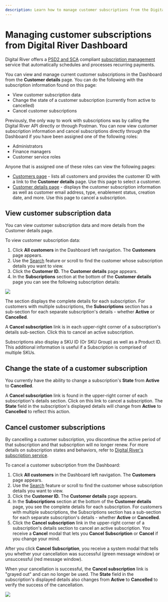 ```yaml
---
description: Learn how to manage customer subscriptions from the Digital River Dashboard.
---
```


# Managing customer subscriptions from Digital River Dashboard

Digital River offers a [PSD2 and SCA](../../../payments/psd2-and-sca/) compliant [subscription management](../../../integration-options/checkouts/subscriptions/) service that automatically schedules and processes recurring payments.

You can view and manage current customer subscriptions in the Dashboard from the **Customer details** page. You can do the following with the subscription information found on this page:

* View customer subscription data
* Change the state of a customer subscription (currently from active to cancelled)
* Cancel customer subscriptions&#x20;

Previously, the only way to work with subscriptions was by calling the Digital River API directly or through Postman.  You can now view customer subscription information and cancel subscriptions directly through the Dashboard if you have been assigned one of the following roles:

* Administrators
* Finance managers
* Customer service roles&#x20;

Anyone that is assigned one of these roles can view the following pages:

* [Customers page](../customers/) - lists all customers and provides the customer ID with a link to the **Customer details** page. Use this page to select a customer.
* &#x20;[Customer details page](../customers/viewing-customer-details.md) - displays the customer subscription information as well as customer email address, type, enablement status, creation date, and more. Use this page to cancel a subscription.

## View customer subscription data

You can view customer subscription data and more details from the Customer details page.&#x20;

To view customer subscription data:

1. Click **All customers** in the Dashboard left navigation. The **Customers** page appears.
2. Use the [Search](../customers/searching-for-customers.md) feature or scroll to find the customer whose subscription details you want to view.
3. Click the **Customer ID.** The **Customer details** page appears.
4. In the **Subscriptions** section at the bottom of the **Customer details** page you can see the following subscription details:

![](<../../../.gitbook/assets/subscription\_section\_customer\_details\_active (3).png>)

The section displays the complete details for each subscription. For customers with multiple subscriptions, the **Subscriptions** section has a sub-section for each separate subscription's details - whether **Active** or **Cancelled**.

A **Cancel subscription** link is in each upper-right corner of a subscription's details sub-section. Click this to cancel an active subscription.&#x20;

Subscriptions also display a SKU ID (Or SKU Group) as well as a Product ID. This additional information is useful if a Subscription is comprised of multiple SKUs.

## Change the state of a customer subscription

You currently have the ability to change a subscription's **State** from **Active** to **Cancelled**.

A **Cancel subscription** link is found in the upper-right corner of each subscription's details section. Click on this link to cancel a subscription. The **State** field in the subscription's displayed details will change from **Active** to **Cancelled** to reflect this action.

## Cancel customer subscriptions&#x20;

By cancelling a customer subscription, you discontinue the active period of that subscription and that subscription will no longer renew. For more details on subscription states and behaviors, refer to [Digital River's subscription service](../../../integration-options/checkouts/subscriptions/digital-river-coordinated-subscriptions.md).

To cancel a customer subscription from the Dashboard:

1. Click **All customers** in the Dashboard left navigation. The **Customers** page appears.
2. Use the [Search](../customers/searching-for-customers.md) feature or scroll to find the customer whose subscription details you want to view.
3. Click the **Customer ID.** The **Customer details** page appears.
4. In the **Subscriptions** section at the bottom of the **Customer details** page, you see the complete details for each subscription. For customers with multiple subscriptions, the Subscriptions section has a sub-section for each separate subscription's details - whether **Active** or **Cancelled**.
5. Click the **Cancel subscription** link in the upper-right corner of a subscription's details section to cancel an active subscription. You receive a **Cancel** modal that lets you **Cancel Subscription** or **Cancel** if you change your mind.

After you click **Cancel Subscription**, you receive a system modal that tells you whether your cancellation was successful (green message window) or unsuccessful (red message window).&#x20;

When your cancellation is successful, the **Cancel subscription** link is "grayed out" and can no longer be used. The **State** field in the subscription's displayed details also changes from **Active** to **Cancelled** to verify the success of the cancellation.

![](<../../../.gitbook/assets/subscription\_section\_customer\_details (1).png>)

